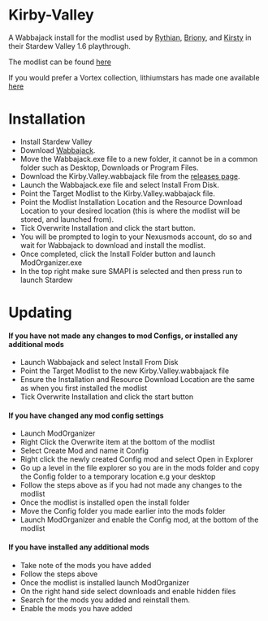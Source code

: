 # Kirby-Valley

A Wabbajack install for the modlist used by [Rythian](https://www.twitch.tv/rythian), [Briony](https://www.twitch.tv/brionykay), and [Kirsty](https://www.twitch.tv/kirsty) in their Stardew Valley 1.6 playthrough.  

The modlist can be found [here](https://docs.google.com/spreadsheets/d/16nyz3Ih0oG4xFjlfHmgq0oIESv6ZHJ5--CS6kITY8f4)

If you would prefer a Vortex collection, lithiumstars has made one available [here](https://next.nexusmods.com/stardewvalley/collections/9cchjn?tab=about)


# Installation

- Install Stardew Valley
- Download [Wabbajack](https://www.wabbajack.org/).  
- Move the Wabbajack.exe file to a new folder, it cannot be in a common folder such as Desktop, Downloads or Program Files.  
- Download the Kirby.Valley.wabbajack file from the [releases page](https://github.com/Tom-Ayling/Kirby-Valley/releases).  
- Launch the Wabbajack.exe file and select Install From Disk.  
- Point the Target Modlist to the Kirby.Valley.wabbajack file.  
- Point the Modlist Installation Location and the Resource Download Location to your desired location (this is where the modlist will be stored, and launched from).  
- Tick Overwrite Installation and click the start button.
- You will be prompted to login to your Nexusmods account, do so and wait for Wabbajack to download and install the modlist.  
- Once completed, click the Install Folder button and launch ModOrganizer.exe  
- In the top right make sure SMAPI is selected and then press run to launch Stardew  


# Updating

#### If you have not made any changes to mod Configs, or installed any additional mods
- Launch Wabbajack and select Install From Disk
- Point the Target Modlist to the new Kirby.Valley.wabbajack file
- Ensure the Installation and Resource Download Location are the same as when you first installed the modlist
- Tick Overwrite Installation and click the start button 


#### If you have changed any mod config settings
- Launch ModOrganizer
- Right Click the Overwrite item at the bottom of the modlist
- Select Create Mod and name it Config
- Right click the newly created Config mod and select Open in Explorer
- Go up a level in the file explorer so you are in the mods folder and copy the Config folder to a temporary location e.g your desktop
- Follow the steps above as if you had not made any changes to the modlist
- Once the modlist is installed open the install folder
- Move the Config folder you made earlier into the mods folder
- Launch ModOrganizer and enable the Config mod, at the bottom of the modlist

#### If you have installed any additional mods
- Take note of the mods you have added
- Follow the steps above
- Once the modlist is installed launch ModOrganizer
- On the right hand side select downloads and enable hidden files
- Search for the mods you added and reinstall them.
- Enable the mods you have added 
